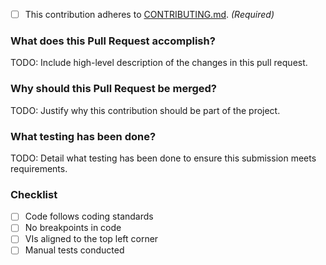 <!-- TODO: Mark the following with an 'x' as applicable -->
- [ ] This contribution adheres to [CONTRIBUTING.md](https://github.com/ni/measurement-plugin-packager-labview/blob/main/CONTRIBUTING.md). _(Required)_

### What does this Pull Request accomplish?

TODO: Include high-level description of the changes in this pull request.

### Why should this Pull Request be merged?

TODO: Justify why this contribution should be part of the project.

### What testing has been done?

TODO: Detail what testing has been done to ensure this submission meets requirements.

### Checklist

- [ ] Code follows coding standards
- [ ] No breakpoints in code
- [ ] VIs aligned to the top left corner
- [ ] Manual tests conducted
